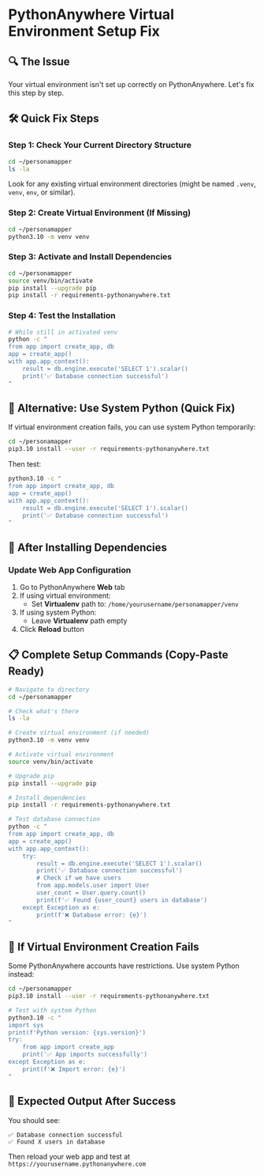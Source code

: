 # PythonAnywhere Virtual Environment Setup Fix

## 🔍 **The Issue**
Your virtual environment isn't set up correctly on PythonAnywhere. Let's fix this step by step.

## 🛠️ **Quick Fix Steps**

### Step 1: Check Your Current Directory Structure
```bash
cd ~/personamapper
ls -la
```
Look for any existing virtual environment directories (might be named `.venv`, `venv`, `env`, or similar).

### Step 2: Create Virtual Environment (If Missing)
```bash
cd ~/personamapper
python3.10 -m venv venv
```

### Step 3: Activate and Install Dependencies
```bash
cd ~/personamapper
source venv/bin/activate
pip install --upgrade pip
pip install -r requirements-pythonanywhere.txt
```

### Step 4: Test the Installation
```bash
# While still in activated venv
python -c "
from app import create_app, db
app = create_app()
with app.app_context():
    result = db.engine.execute('SELECT 1').scalar()
    print('✅ Database connection successful')
"
```

## 🔄 **Alternative: Use System Python (Quick Fix)**
If virtual environment creation fails, you can use system Python temporarily:

```bash
cd ~/personamapper
pip3.10 install --user -r requirements-pythonanywhere.txt
```

Then test:
```bash
python3.10 -c "
from app import create_app, db
app = create_app()
with app.app_context():
    result = db.engine.execute('SELECT 1').scalar()
    print('✅ Database connection successful')
"
```

## 🎯 **After Installing Dependencies**

### Update Web App Configuration
1. Go to PythonAnywhere **Web** tab
2. If using virtual environment:
   - Set **Virtualenv** path to: `/home/yourusername/personamapper/venv`
3. If using system Python:
   - Leave **Virtualenv** path empty
4. Click **Reload** button

## 📋 **Complete Setup Commands (Copy-Paste Ready)**

```bash
# Navigate to directory
cd ~/personamapper

# Check what's there
ls -la

# Create virtual environment (if needed)
python3.10 -m venv venv

# Activate virtual environment
source venv/bin/activate

# Upgrade pip
pip install --upgrade pip

# Install dependencies
pip install -r requirements-pythonanywhere.txt

# Test database connection
python -c "
from app import create_app, db
app = create_app()
with app.app_context():
    try:
        result = db.engine.execute('SELECT 1').scalar()
        print('✅ Database connection successful')
        # Check if we have users
        from app.models.user import User
        user_count = User.query.count()
        print(f'✅ Found {user_count} users in database')
    except Exception as e:
        print(f'❌ Database error: {e}')
"
```

## 🚨 **If Virtual Environment Creation Fails**

Some PythonAnywhere accounts have restrictions. Use system Python instead:

```bash
cd ~/personamapper
pip3.10 install --user -r requirements-pythonanywhere.txt

# Test with system Python
python3.10 -c "
import sys
print(f'Python version: {sys.version}')
try:
    from app import create_app
    print('✅ App imports successfully')
except Exception as e:
    print(f'❌ Import error: {e}')
"
```

## 🎯 **Expected Output After Success**

You should see:
```
✅ Database connection successful
✅ Found X users in database
```

Then reload your web app and test at `https://yourusername.pythonanywhere.com`